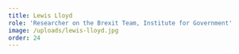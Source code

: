 ```yaml
---
title: Lewis Lloyd
role: 'Researcher on the Brexit Team, Institute for Government'
image: /uploads/lewis-lloyd.jpg
order: 24
---
```



